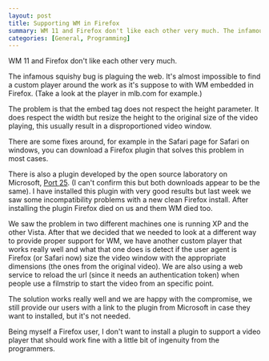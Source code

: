 ```yaml
---
layout: post
title: Supporting WM in Firefox
summary: WM 11 and Firefox don't like each other very much. The infamous squishy bug is plaguing the web. It's almost impossible to find a custom player around the work as it's suppose to with WM embedded in Firefox.
categories: [General, Programming]
---
```


WM 11 and Firefox don't like each other very much.

The infamous squishy bug is plaguing the web. It's almost impossible to find a custom player around the work as it's suppose to with WM embedded in Firefox. (Take a look at the player in mlb.com for example.)

The problem is that the embed tag does not respect the height parameter. It does respect the width but resize the height to the original size of the video playing, this usually result in a disproportioned video window.

There are some fixes around, for example in the Safari page for Safari on windows, you can download a Firefox plugin that solves this problem in most cases.

There is also a plugin developed by the open source laboratory on Microsoft, [Port 25](http://port25.technet.com/archive/2007/04/16/windows-media-player-plug-in-for-firefox.aspx). (I can't confirm this but both downloads appear to be the same). I have installed this plugin with very good results but last week we saw some incompatibility problems with a new clean Firefox install. After installing the plugin Firefox died on us and them WM died too.

We saw the problem in two different machines one is running XP and the other Vista. After that we decided that we needed to look at a different way to provide proper support for WM, we have another custom player that works really well and what that one does is detect if the user agent is Firefox (or Safari now) size the video window with the appropriate dimensions (the ones from the original video). We are also using a web service to reload the url (since it needs an authentication token) when people use a filmstrip to start the video from an specific point.

The solution works really well and we are happy with the compromise, we still provide our users with a link to the plugin from Microsoft in case they want to installed, but it's not needed.

Being myself a Firefox user, I don't want to install a plugin to support a video player that should work fine with a little bit of ingenuity from the programmers.
